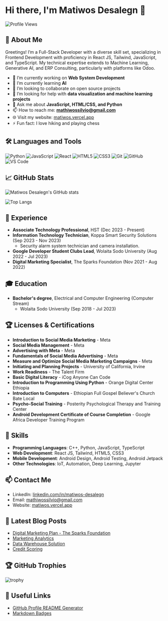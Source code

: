 # Hi there, I'm Matiwos Desalegn 👋

![Profile Views](https://komarev.com/ghpvc/?username=matidesalegn&color=blue)

## 🚀 About Me
Greetings! I’m a Full-Stack Developer with a diverse skill set, specializing in Frontend Development with proficiency in React JS, Tailwind, JavaScript, and TypeScript. My technical expertise extends to Machine Learning, Generative AI, and ERP Consulting, particularly with platforms like Odoo.

- 🔭 I’m currently working on **Web System Development**
- 🌱 I’m currently learning **AI**
- 👯 I’m looking to collaborate on open source projects
- 🤔 I’m looking for help with **data visualization and machine learning projects**
- 💬 Ask me about **JavaScript, HTML/CSS, and Python**
- 📫 How to reach me: **mathiwossilvio@gmail.com**
- 🌐 Visit my website: [matiwos.vercel.app](https://matiwos.vercel.app/)
- ⚡ Fun fact: I love hiking and playing chess

## 🛠️ Languages and Tools
![Python](https://img.shields.io/badge/-Python-333?style=flat&logo=python)
![JavaScript](https://img.shields.io/badge/-JavaScript-333?style=flat&logo=javascript)
![React](https://img.shields.io/badge/-React-333?style=flat&logo=react)
![HTML5](https://img.shields.io/badge/-HTML5-333?style=flat&logo=html5)
![CSS3](https://img.shields.io/badge/-CSS3-333?style=flat&logo=css3)
![Git](https://img.shields.io/badge/-Git-333?style=flat&logo=git)
![GitHub](https://img.shields.io/badge/-GitHub-333?style=flat&logo=github)
![VS Code](https://img.shields.io/badge/-VS%20Code-333?style=flat&logo=visual-studio-code)

## 📈 GitHub Stats
![Matiwos Desalegn's GitHub stats](https://github-readme-stats.vercel.app/api?username=matidesalegn&show_icons=true&theme=radical)

![Top Langs](https://github-readme-stats.vercel.app/api/top-langs/?username=matidesalegn&layout=compact&theme=radical)

## 💼 Experience
- **Associate Technology Professional**, HST (Dec 2023 - Present)
- **Information Technology Technician**, Koppa Smart Security Solutions (Sep 2023 - Nov 2023)
  - Security alarm system technician and camera installation.
- **Google Developer Student Clubs Lead**, Wolaita Sodo University (Aug 2022 - Jul 2023)
- **Digital Marketing Specialist**, The Sparks Foundation (Nov 2021 - Aug 2022)

## 🎓 Education
- **Bachelor's degree**, Electrical and Computer Engineering (Computer Stream)
  - Wolaita Sodo University (Sep 2018 - Jul 2023)

## 🏆 Licenses & Certifications
- **Introduction to Social Media Marketing** - Meta
- **Social Media Management** - Meta
- **Advertising with Meta** - Meta
- **Fundamentals of Social Media Advertising** - Meta
- **Measure and Optimize Social Media Marketing Campaigns** - Meta
- **Initiating and Planning Projects** - University of California, Irvine
- **Work Readiness** - The Talent Firm
- **Basic Digital Literacy** - iCog Anyone Can Code
- **Introduction to Programming Using Python** - Orange Digital Center Ethiopia
- **Introduction to Computers** - Ethiopian Full Gospel Believer's Church Bate Local
- **Psycho-Social Training** - Posterity Psychological Therapy and Training Center
- **Android Development Certificate of Course Completion** - Google Africa Developer Training Program

## 🧰 Skills
- **Programming Languages**: C++, Python, JavaScript, TypeScript
- **Web Development**: React JS, Tailwind, HTML5, CSS3
- **Mobile Development**: Android Design, Android Testing, Android Jetpack
- **Other Technologies**: IoT, Automation, Deep Learning, Jupyter

## 📫 Contact Me
- LinkedIn: [linkedin.com/in/matiwos-desalegn](https://www.linkedin.com/in/matiwos-desalegn)
- Email: mathiwossilvio@gmail.com
- Website: [matiwos.vercel.app](https://matiwos.vercel.app/)

## 📝 Latest Blog Posts
<!-- BLOG-POST-LIST:START -->
- [Digital Marketing Plan - The Sparks Foundation](https://medium.com/@mathiwossilvio/digital-marketing-plan-the-sparks-foundation-d6015e598fb7)
- [Marketing Analytics](https://medium.com/@mathiwossilvio/marketing-analytics-0e3e26fc0bac)
- [Data Warehouse Solution](https://medium.com/@mathiwossilvio/data-warehouse-solution-7698dcfba8ad)
- [Credit Scoring](https://medium.com/@mathiwossilvio/credit-scoring-b63c51efc918)
<!-- BLOG-POST-LIST:END -->

## 🏆 GitHub Trophies
![trophy](https://github-profile-trophy.vercel.app/?username=matidesalegn&theme=onedark)

## 🔗 Useful Links
- [GitHub Profile README Generator](https://rahuldkjain.github.io/gh-profile-readme-generator/)
- [Markdown Badges](https://github.com/Ileriayo/markdown-badges)
